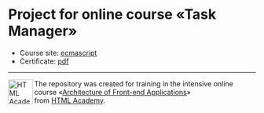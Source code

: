 # Project for online course «Task Manager»

* Course site: [ecmascript](https://htmlacademy.ru/intensive/ecmascript)
* Certificate: [pdf](https://t.ly/_zaL)


---

<a href="https://htmlacademy.ru/intensive/htmlcss"><img align="left" width="50" height="50" alt="HTML Academy" src="https://up.htmlacademy.ru/static/img/intensive/htmlcss/logo-for-github-2.png"></a>

The repository was created for training in the intensive online course «[Architecture of Front-end Applications](https://htmlacademy.ru/intensive/ecmascript)» from [HTML Academy](https://htmlacademy.ru).
